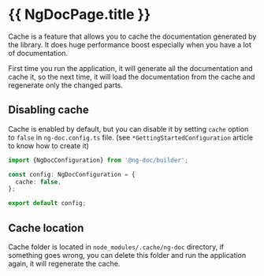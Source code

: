 # {{ NgDocPage.title }}

Cache is a feature that allows you to cache the documentation generated by the library.
It does huge performance boost especially when you have a lot of documentation.

First time you run the application, it will generate all the documentation and cache it,
so the next time, it will load the documentation from the cache and regenerate only the changed
parts.

## Disabling cache

Cache is enabled by default, but you can disable it by setting `cache` option to `false` in
`ng-doc.config.ts` file. (see `*GettingStartedConfiguration` article to know how to create it)

```typescript fileName="ng-doc.config.ts"
import {NgDocConfiguration} from '@ng-doc/builder';

const config: NgDocConfiguration = {
  cache: false,
};

export default config;
```

## Cache location

Cache folder is located in `node_modules/.cache/ng-doc` directory, if something goes wrong,
you can delete this folder and run the application again, it will regenerate the cache.
